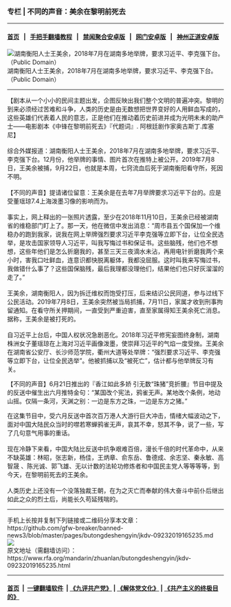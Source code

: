 ### 专栏 | 不同的声音：美余在黎明前死去
------------------------

#### [首页](https://github.com/gfw-breaker/banned-news3/blob/master/README.md) &nbsp;&nbsp;|&nbsp;&nbsp; [手把手翻墙教程](https://github.com/gfw-breaker/guides/wiki) &nbsp;&nbsp;|&nbsp;&nbsp; [禁闻聚合安卓版](https://github.com/gfw-breaker/bn-android) &nbsp;&nbsp;|&nbsp;&nbsp; [网门安卓版](https://github.com/oGate2/oGate) &nbsp;&nbsp;|&nbsp;&nbsp; [神州正道安卓版](https://github.com/SzzdOgate/update) 



<div id="headerimg">
 <img alt="湖南衡阳人士王美余，2018年7月在湖南多地举牌，要求习近平、李克强下台。（Public Domain）" src="https://www.rfa.org/mandarin/zhuanlan/butongdeshengyin/jkdv-09232019165235.html/page-4-600x400.jpg/image" title="湖南衡阳人士王美余，2018年7月在湖南多地举牌，要求习近平、李克强下台。（Public Domain）"/>
 <div id="headerimgcontents">
  <div id="headerimgcaption">
   <span>
    湖南衡阳人士王美余，2018年7月在湖南多地举牌，要求习近平、李克强下台。（Public Domain）
   </span>
   <!-- zoomattribute -->
  </div>
  <!-- headerimgcaption -->
 </div>
 <!-- headerimagecontents -->
</div>

<hr/>
<div id="storytext">
 <div>
  <div class="slot_header">
  </div>
 </div>
 <p>
  【剧本从一个小小的民间主题出发，企图反映出我们整个文明的普遍冲突。黎明的到来必须经过苦难和斗争，人类的历史是由无数想把世界变好的人用鲜血写成的，这些英雄们代表着人民的意志，正是他们在推动着历史前进并成为光明未未的助产士——电影剧本《中锋在黎明前死去》『代题词』. 阿根廷剧作家奥古斯丁.库塞尼】
  <br/>
  <br/>
  综合外媒报道：湖南衡阳人士王美余，2018年7月在湖南多地举牌，要求习近平、李克强下台。12月份，他举牌的事情、图片首次在推特上被公开。2019年7月8日，王美余被捕，9月22日，也就是本周，七窍流血后死于湖南衡阳看守所，死因不明。
  <br/>
  <br/>
  【不同的声音】提请诸位留意：王美余是在去年7月举牌要求习近平下台的。应是受董瑶琼7.4上海泼墨习像的影响而为。
  <br/>
  <br/>
  事实上，网上释出的一张照片透露，至少在2018年11月10日，王美余已经被湖南省的维稳部门盯上了。那一天，他在微信中发出消息：“周市县五个国保加一个维稳办的跑到我家，说我在网上举牌强烈要求习近平李克强等立即下台，让位全民选举，是攻击国家领导人习近平，叫我写悔过书和保证书。这些脑残，他们也不想想，这些年他们是怎么折磨我的，甚至三天三夜滴水未沾，再用电针折磨我两个来小时，害我口吐鲜血，连意识都快脱离躯体，我都没屈服。这时叫我来写悔过书，我做错什么事了？这些国保脑残，最后我理都没理他们，结果他们也只好灰溜溜的走了。”
  <br/>
  <br/>
  王美余，湖南衡阳人，因为拆迁维权而饱受打压，后来结识公民同道，参与过线下公民活动。2019年7月8日，王美余突然被当局抓捕，7月11日，家属才收到刑事拘留通知。在看守所关押期间，一直受到严重迫害，直至家属得知王美余死亡消息。据称，王美余是被打死的。
  <br/>
  <br/>
  自习近平上台后，中国人权状况急剧恶化。2018年习近平修宪妄图终身制，湖南株洲女子董瑶琼在上海对习近平画像泼墨，使崇拜习近平的气焰一度受挫。王美余在湖南省公安厅、长沙师范学院，衢州大道等处举牌：“强烈要求习近平、李克强等立即下台，让位全民选举”。他被抓捕以及“被死亡”，估计都与他举牌反习有关。
 </p>
 <p>
  【不同的声音】6月21日推出的『香江如此多娇 引无数“珠猪”竞折腰』节目中提及的反送中催生出六月推特金句：“某国改个宪法，鸦雀无声。某地改个条例，地动山摇。仅隔一条河，天渊之别：一边是东方之珠，一边是东方之猪。”
 </p>
 <p>
  在这集节目中，受六月反送中首次百万港人大游行巨大冲击，情绪大幅波动之下，面对中国大陆民众当时的噤若寒蝉鸦雀无声，哀其不幸，怒其不争，说了一些，写了几句意气用事的重话。
  <br/>
  <br/>
  现在冷静下来看，中国大陆比反送中抗争艰难百倍，漫长千倍的时代革命中，从来不缺英雄：林昭，张志新，杨佳，王炳章、俞东岳、鲁德成、余志坚、秦永敏、高智晟 、陈光诚、郭飞雄、无以计数的法轮功修炼者和中国民主党人等等等等，到今天，在黎明前死去的王美余。
  <br/>
  <br/>
  人类历史上还没有一个没落独裁王朝，在为之灭亡而奉献的伟大奋斗中前仆后继出如此之众的烈士后，尚能长久苟延残喘的。
 </p>
</div>

<hr/>
手机上长按并复制下列链接或二维码分享本文章：<br/>
https://github.com/gfw-breaker/banned-news3/blob/master/pages/butongdeshengyin/jkdv-09232019165235.md <br/>
<a href='https://github.com/gfw-breaker/banned-news3/blob/master/pages/butongdeshengyin/jkdv-09232019165235.md'><img src='https://github.com/gfw-breaker/banned-news3/blob/master/pages/butongdeshengyin/jkdv-09232019165235.md.png'/></a> <br/>
原文地址（需翻墙访问）：https://www.rfa.org/mandarin/zhuanlan/butongdeshengyin/jkdv-09232019165235.html


------------------------
#### [首页](https://github.com/gfw-breaker/banned-news3/blob/master/README.md) &nbsp;|&nbsp; [一键翻墙软件](https://github.com/gfw-breaker/nogfw/blob/master/README.md) &nbsp;| [《九评共产党》](https://github.com/gfw-breaker/9ping.md/blob/master/README.md#九评之一评共产党是什么) | [《解体党文化》](https://github.com/gfw-breaker/jtdwh.md/blob/master/README.md) | [《共产主义的终极目的》](https://github.com/gfw-breaker/gczydzjmd.md/blob/master/README.md)


<img src='http://gfw-breaker.win/banned-news3/pages/butongdeshengyin/jkdv-09232019165235.md' width='0px' height='0px'/>
